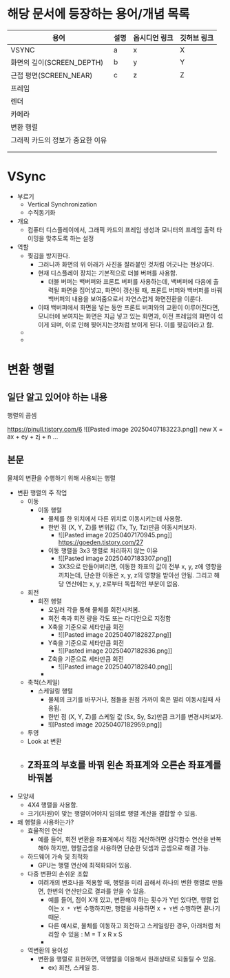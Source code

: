 
# 해당 문서에 등장하는 용어/개념 목록

| 용어                   | 설명  | 옵시디언 링크 | 깃허브 링크 |
| -------------------- | --- | ------- | ------ |
| VSYNC                | a   | x       | X      |
| 화면의 깊이(SCREEN_DEPTH) | b   | y       | Y      |
| 근접 평면(SCREEN_NEAR)   | c   | z       | Z      |
| 프레임                  |     |         |        |
| 렌더                   |     |         |        |
| 카메라                  |     |         |        |
| 변환 행렬                |     |         |        |
| 그래픽 카드의 정보가 중요한 이유   |     |         |        |
|                      |     |         |        |
|                      |     |         |        |

# VSync
- 부르기
	- Vertical Synchronization
	- 수직동기화
- 개요
	- 컴퓨터 디스플레이에서, 그래픽 카드의 프레임 생성과 모니터의 프레임 출력 타이밍을 맞추도록 하는 설정
- 역할
	- 찢김을 방지한다.
		- 그러니까 화면의 위 아래가 사진을 잘라붙인 것처럼 어긋나는 현상이다.
		- 현재 디스플레이 장치는 기본적으로 더블 버퍼를 사용함.
			- 더블 버퍼는 백버퍼와 프론트 버퍼를 사용하는데, 백버퍼에 다음에 출력될 화면을 집어넣고, 화면이 갱신될 때, 프론트 버퍼와 백버퍼를 바꿔 백버퍼의 내용을 보여줌으로서 자연스럽게 화면전환을 이룬다.
		- 이때 백버퍼에서 화면을 넣는 동안 프론트 버퍼와의 교환이 이루어진다면, 모니터에 보여지는 화면은 지금 넣고 있는 화면과, 이전 프레임의 화면이 섞이게 되며, 이로 인해 찢어지는것처럼 보이게 된다. 이를 찢김이라고 함.
	- 
	- 

# 변환 행렬
## 일단 알고 있어야 하는 내용
행렬의 곱셈

https://pjnull.tistory.com/6
![[Pasted image 20250407183223.png]]
new X = ax + ey + zj + n
...

## 본문
물체의 변환을 수행하기 위해 사용되는 행렬
- 변환 행렬의 주 작업
	- 이동
		- 이동 행렬
			- 물체를 한 위치에서 다른 위치로 이동시키는데 사용함.
			- 한번  점 (X, Y, Z)를 변위값 (Tx, Ty, Tz)만큼 이동시켜보자.
				- ![[Pasted image 20250407170945.png]] https://goeden.tistory.com/27
			- 이동 행렬을 3x3 행렬로 처리하지 않는 이유
				- ![[Pasted image 20250407183307.png]]
				- 3X3으로 만들어버리면, 이동한 좌표의 값이 전부 x, y, z에 영향을 끼치는데, 단순한 이동은 x, y, z의 영향을 받아선 안됨. 그리고 해당 연산에는 x, y, z로부터 독립적인 부분이 없음.
	- 회전
		- 회전 행렬
			- 오일러 각을 통해 물체를 회전시켜봄.
			- 회전 축과 회전 량을 각도 또는 라디안으로 지정함
			- X축을 기준으로 세타만큼 회전
				- ![[Pasted image 20250407182827.png]]
			- Y축을 기준으로 세타만큼 회전
				- ![[Pasted image 20250407182836.png]]
			- Z축을 기준으로 세타만큼 회전
				- ![[Pasted image 20250407182840.png]]
			- 
	- 축척(스케일)
		- 스케일링 행렬
			- 물체의 크기를 바꾸거나, 점들을 원점 가까이 혹은 멀리 이동시킬때 사용됨.
			- 한번  점 (X, Y, Z)를 스케일 값 (Sx, Sy, Sz)만큼 크기를 변경시켜보자.
			- ![[Pasted image 20250407182959.png]]
	- 투영
	- Look at 변환
	- Z좌표의 부호를 바꿔 왼손 좌표계와 오른손 좌표계를 바꿔봄
		- 
- 모양새
	- 4X4 행렬을 사용함.
	- 크기(차원)이 맞는 행렬이어야지 임의로 행렬 계산을 결합할 수 있음.
- 왜 행렬을 사용하는가?
	- 효율적인 연산
		- 예를 들어, 회전 변환을 좌표계에서 직접 계산하려면 삼각함수 연산을 반복해야 하지만, 행렬곱셈을 사용하면 단순한 덧셈과 곱셈으로 해결 가능.
	- 하드웨어 가속 및 최적화
		- GPU는 행렬 연산에 최적화되어 있음.
	- 다중 변환의 손쉬운 조합
		- 여려개의 변호나을 적용할 때, 행렬을 미리 곱해서 하나의 변환 행렬로 만들면, 한번의 연산만으로 결과를 얻을 수 있음.
			- 예를 들어, 점이 X개 있고, 변환해야 하는 횟수가 Y번 있다면, 행렬 없이는 `X * Y`번 수행하지만, 행렬을 사용하면 `X + Y`번 수행하면 끝나기 때문.
			- 다른 예시로, 물체를 이동하고 회전하고 스케일링한 경우, 아래처럼 처리할 수 있음 : M = T x R x S
			- 
	- 역변환의 용이성
		- 변환을 행렬로 표현하면, 역행렬을 이용해서 원래상태로 되돌릴 수 있음.
			- ex) 회전, 스케일 등.








